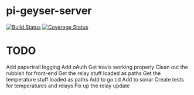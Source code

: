 # pi-geyser-server
[![Build Status](https://secure.travis-ci.org/mike-hewitson/pi-geyser-server.png?branch=master)](https://travis-ci.org/mike-hewitson/pi-geyser-server)
[![Coverage Status](https://coveralls.io/repos/mike-hewitson/pi-geyser-server/badge.svg?branch=master)](https://coveralls.io/r/mike-hewitson/pi-geyser-server/?branch=master)

# TODO
Add papertrail logging
Add oAuth
Get travis working properly
Clean out the rubbish for front-end
Get the relay stuff loaded as paths
Get the temperature stuff loaded as paths
Add to go.cd
Add to sonar
Create tests for temperatures and relays
Fix up the relay update
